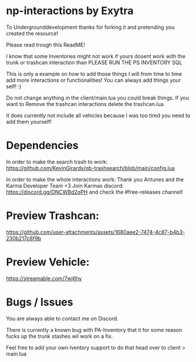 # np-interactions by Exytra

To Undergrounddevelopment thanks for forking it and pretending you created the resource!

Please read trough this ReadME!

I know that some Inventories might not work if yours dosent work with the trunk or trashcan interaction than PLEASE RUN THE PS INVENTORY SQL

This is only a example on how to add those things I will from time to time add more interactions or functionalities!
You can always add things your self! :)

Do not change anything in the client/main.lua you could break things.
If you want to Remove the trashcan interactions delete the trashcan.lua.

It does currently not include all vehicles because I was too tired you need to add them yourself!

# Dependencies
In order to make the search trash to work:
https://github.com/KevinGirardx/qb-trashsearch/blob/main/config.lua

In order to make the whole interactions work: Thank you Antunes and the Karma Developer Team <3
Join Karmas discord: https://discord.gg/DNCWBd2qPH and check the #free-releases channel!

# Preview Trashcan:

https://github.com/user-attachments/assets/1680aee2-7474-4c87-b4b3-230b217c6f9b

# Preview Vehicle:
https://streamable.com/7wj6hv

# Bugs / Issues
You are always able to contact me on Discord.

There is currently a known bug with PA-Inventory that it for some reason fucks up the trunk stashes wil work on a fix.

Feel free to add your own Iventory support to do that head over to client > main.lua

